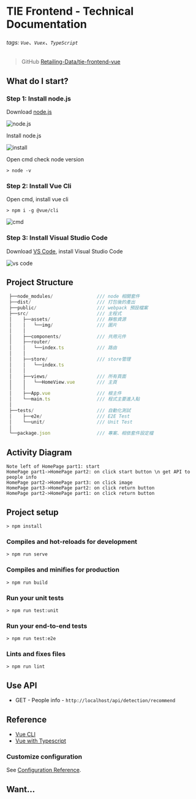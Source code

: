# TIE Frontend - Technical Documentation

###### tags: `Vue`、`Vuex`、`TypeScript`

> GitHub [Retailing-Data/tie-frontend-vue](https://github.com/Retailing-Data/tie-frontend-vue)


## What do I start?

### Step 1: Install node.js

Download [node.js](https://nodejs.org/zh-tw/download/)

![node.js](https://www.hyyat.com/zasogooh/2021/08/Nodejs.jpg)

Install node.js

![install](http://www.w3big.com/nodejs/install-node-msi-version-on-windows-step2.png)

Open cmd check node version

```
> node -v
```

### Step 2: Install Vue Cli

Open cmd, install vue cli

```
> npm i -g @vue/cli
```

![cmd](https://www.howtogeek.com/wp-content/uploads/2017/06/W10-Command-Prompt.png?height=200p&trim=2,2,2,2)

### Step 3: Install Visual Studio Code

Download [VS Code](https://code.visualstudio.com/download), install Visual Studio Code

![vs code](https://code.visualstudio.com/opengraphimg/opengraph-home.png)


## Project Structure

``` javascript
 ├──node_modules/                /// node 相關套件
 ├──dist/                        /// 打包後的產出
 ├──public/                      /// webpack 預設檔案
 ├──src/                         /// 主程式
 │    ├──assets/                 /// 靜態資源
 │    │   └──img/                /// 圖片
 │    │
 │    ├──components/             /// 共用元件
 │    ├──router/
 │    │   └──index.ts            /// 路由
 │    │
 │    ├──store/                  /// store管理
 │    │   └──index.ts
 │    │
 │    ├──views/                  /// 所有頁面
 │    │   └──HomeView.vue        /// 主頁
 │    │
 │    ├──App.vue                 /// 根主件
 │    └──main.ts                 /// 程式主要進入點
 │   
 ├──tests/                       /// 自動化測試
 │    ├──e2e/                    /// E2E Test
 │    └──unit/                   /// Unit Test
 │   
 └──package.json                 /// 專案、相依套件設定檔
```

## Activity Diagram

```sequence
Note left of HomePage part1: start
HomePage part1->HomePage part2: on click start button \n get API to people info
HomePage part2->HomePage part3: on click image
HomePage part3->HomePage part2: on click return button
HomePage part2->HomePage part1: on click return button
```

## Project setup
```
> npm install
```

### Compiles and hot-reloads for development
```
> npm run serve
```

### Compiles and minifies for production
```
> npm run build
```

### Run your unit tests
```
> npm run test:unit
```

### Run your end-to-end tests
```
> npm run test:e2e
```

### Lints and fixes files
```
> npm run lint
```


## Use API

- GET - People info - `http://localhost/api/detection/recommend`

## Reference

- [Vue CLI](https://cli.vuejs.org/)
- [Vue with Typescript](https://vuejs.org/guide/typescript/overview.html)

### Customize configuration
See [Configuration Reference](https://cli.vuejs.org/config/).

## Want...

